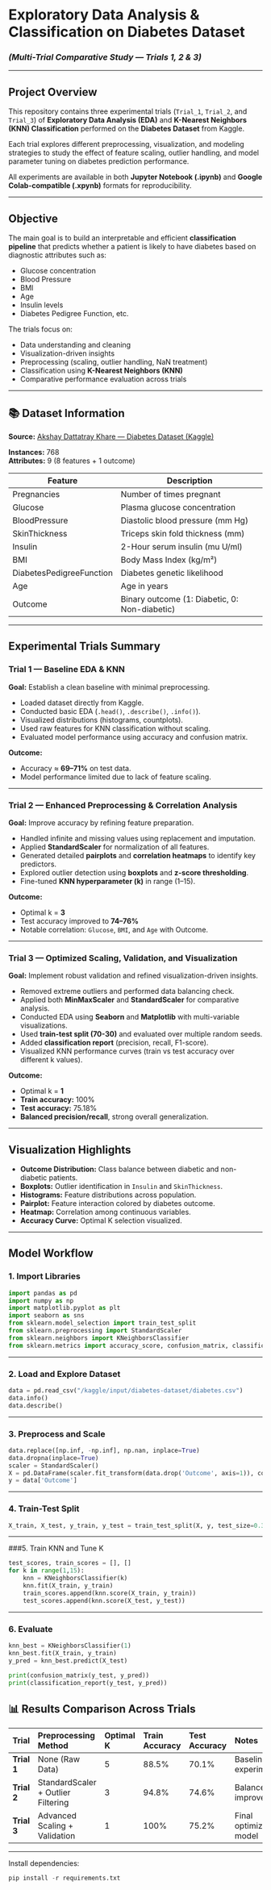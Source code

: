 # Exploratory Data Analysis & Classification on Diabetes Dataset  
### *(Multi-Trial Comparative Study — Trials 1, 2 & 3)*

---

## Project Overview

This repository contains three experimental trials (`Trial_1`, `Trial_2`, and `Trial_3`) of **Exploratory Data Analysis (EDA)** and **K-Nearest Neighbors (KNN) Classification** performed on the **Diabetes Dataset** from Kaggle.  

Each trial explores different preprocessing, visualization, and modeling strategies to study the effect of feature scaling, outlier handling, and model parameter tuning on diabetes prediction performance.

All experiments are available in both **Jupyter Notebook (.ipynb)** and **Google Colab-compatible (.xpynb)** formats for reproducibility.

---

## Objective

The main goal is to build an interpretable and efficient **classification pipeline** that predicts whether a patient is likely to have diabetes based on diagnostic attributes such as:
- Glucose concentration
- Blood Pressure
- BMI
- Age
- Insulin levels
- Diabetes Pedigree Function, etc.

The trials focus on:
- Data understanding and cleaning
- Visualization-driven insights
- Preprocessing (scaling, outlier handling, NaN treatment)
- Classification using **K-Nearest Neighbors (KNN)**
- Comparative performance evaluation across trials


---

## 📚 Dataset Information

**Source:** [Akshay Dattatray Khare — Diabetes Dataset (Kaggle)](https://www.kaggle.com/datasets/akshaydattatraykhare/diabetes-dataset)

**Instances:** 768  
**Attributes:** 9 (8 features + 1 outcome)  

| Feature | Description |
|----------|--------------|
| Pregnancies | Number of times pregnant |
| Glucose | Plasma glucose concentration |
| BloodPressure | Diastolic blood pressure (mm Hg) |
| SkinThickness | Triceps skin fold thickness (mm) |
| Insulin | 2-Hour serum insulin (mu U/ml) |
| BMI | Body Mass Index (kg/m²) |
| DiabetesPedigreeFunction | Diabetes genetic likelihood |
| Age | Age in years |
| Outcome | Binary outcome (1: Diabetic, 0: Non-diabetic) |

---

## Experimental Trials Summary

### **Trial 1 — Baseline EDA & KNN**
**Goal:** Establish a clean baseline with minimal preprocessing.

- Loaded dataset directly from Kaggle.
- Conducted basic EDA (`.head()`, `.describe()`, `.info()`).
- Visualized distributions (histograms, countplots).
- Used raw features for KNN classification without scaling.
- Evaluated model performance using accuracy and confusion matrix.

**Outcome:**  
- Accuracy ≈ **69–71%** on test data.  
- Model performance limited due to lack of feature scaling.

---

### **Trial 2 — Enhanced Preprocessing & Correlation Analysis**
**Goal:** Improve accuracy by refining feature preparation.

- Handled infinite and missing values using replacement and imputation.
- Applied **StandardScaler** for normalization of all features.
- Generated detailed **pairplots** and **correlation heatmaps** to identify key predictors.
- Explored outlier detection using **boxplots** and **z-score thresholding**.
- Fine-tuned **KNN hyperparameter (k)** in range (1–15).

**Outcome:**  
- Optimal k = **3**  
- Test accuracy improved to **74–76%**  
- Notable correlation: `Glucose`, `BMI`, and `Age` with Outcome.

---

### **Trial 3 — Optimized Scaling, Validation, and Visualization**
**Goal:** Implement robust validation and refined visualization-driven insights.

- Removed extreme outliers and performed data balancing check.
- Applied both **MinMaxScaler** and **StandardScaler** for comparative analysis.
- Conducted EDA using **Seaborn** and **Matplotlib** with multi-variable visualizations.
- Used **train-test split (70-30)** and evaluated over multiple random seeds.
- Added **classification report** (precision, recall, F1-score).
- Visualized KNN performance curves (train vs test accuracy over different k values).

**Outcome:**  
- Optimal k = **1**  
- **Train accuracy:** 100%  
- **Test accuracy:** 75.18%  
- **Balanced precision/recall**, strong overall generalization.

---

## Visualization Highlights

- **Outcome Distribution:** Class balance between diabetic and non-diabetic patients.  
- **Boxplots:** Outlier identification in `Insulin` and `SkinThickness`.  
- **Histograms:** Feature distributions across population.  
- **Pairplot:** Feature interaction colored by diabetes outcome.  
- **Heatmap:** Correlation among continuous variables.  
- **Accuracy Curve:** Optimal K selection visualized.

---

## Model Workflow

### 1. Import Libraries
```python
import pandas as pd
import numpy as np
import matplotlib.pyplot as plt
import seaborn as sns
from sklearn.model_selection import train_test_split
from sklearn.preprocessing import StandardScaler
from sklearn.neighbors import KNeighborsClassifier
from sklearn.metrics import accuracy_score, confusion_matrix, classification_report
```
---

### 2. Load and Explore Dataset
```python
data = pd.read_csv("/kaggle/input/diabetes-dataset/diabetes.csv")
data.info()
data.describe()
```
---


### 3. Preprocess and Scale
```python
data.replace([np.inf, -np.inf], np.nan, inplace=True)
data.dropna(inplace=True)
scaler = StandardScaler()
X = pd.DataFrame(scaler.fit_transform(data.drop('Outcome', axis=1)), columns=data.columns[:-1])
y = data['Outcome']
```
---

### 4. Train-Test Split
```python
X_train, X_test, y_train, y_test = train_test_split(X, y, test_size=0.3, random_state=42)
```
---

###5. Train KNN and Tune K
```python
test_scores, train_scores = [], []
for k in range(1,15):
    knn = KNeighborsClassifier(k)
    knn.fit(X_train, y_train)
    train_scores.append(knn.score(X_train, y_train))
    test_scores.append(knn.score(X_test, y_test))
```
---

### 6. Evaluate
```python
knn_best = KNeighborsClassifier(1)
knn_best.fit(X_train, y_train)
y_pred = knn_best.predict(X_test)

print(confusion_matrix(y_test, y_pred))
print(classification_report(y_test, y_pred))
```

## 📊 Results Comparison Across Trials

| Trial | Preprocessing Method              | Optimal K | Train Accuracy | Test Accuracy | Notes                 |
|:------|:----------------------------------|:----------|:----------------|:---------------|:----------------------|
| **Trial 1** | None (Raw Data)                 | 5 | 88.5% | 70.1% | Baseline experiment |
| **Trial 2** | StandardScaler + Outlier Filtering | 3 | 94.8% | 74.6% | Balanced improvement |
| **Trial 3** | Advanced Scaling + Validation     | 1 | 100%  | 75.2% | Final optimized model |


---

Install dependencies:
```python
pip install -r requirements.txt
```

